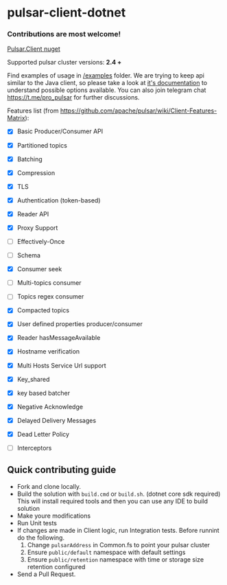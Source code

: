 # pulsar-client-dotnet

### Contributions are most welcome!

[Pulsar.Client nuget](https://www.nuget.org/packages/Pulsar.Client)

Supported pulsar cluster versions: **2.4 +**

Find examples of usage in [/examples](https://github.com/fsharplang-ru/pulsar-client-dotnet/tree/develop/examples) folder. We are trying to keep api similar to the Java client, so please take a look at [it's documentation](https://pulsar.apache.org/docs/en/client-libraries-java/#client-configuration) to understand possible options available. You can also join telegram chat https://t.me/pro_pulsar for further discussions.

Features list (from https://github.com/apache/pulsar/wiki/Client-Features-Matrix):

- [X] Basic Producer/Consumer API
- [X] Partitioned topics
- [X] Batching
- [X] Compression
- [X] TLS
- [X] Authentication (token-based)
- [X] Reader API
- [X] Proxy Support
- [ ] Effectively-Once
- [ ] Schema
- [X] Consumer seek
- [ ] Multi-topics consumer
- [ ] Topics regex consumer
- [X] Compacted topics
- [X] User defined properties producer/consumer
- [X] Reader hasMessageAvailable
- [X] Hostname verification
- [X] Multi Hosts Service Url support
- [X] Key_shared
- [X] key based batcher
- [X] Negative Acknowledge
- [X] Delayed Delivery Messages
- [X] Dead Letter Policy
- [ ] Interceptors


## Quick contributing guide

 - Fork and clone locally.
 - Build the solution with `build.cmd` or `build.sh`. (dotnet core sdk required) This will install required tools and then you can use any IDE to build solution
 - Make youre modifications
 - Run Unit tests
 - If changes are made in Client logic, run Integration tests. Before runnint do the following.
    1. Change `pulsarAddress` in Common.fs to point your pulsar cluster
    2. Ensure `public/default` namespace with default settings
    3. Ensure `public/retention` namespace with time or storage size retention configured
 - Send a Pull Request.
